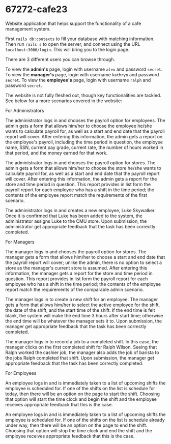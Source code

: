# 67272-cafe23
Website application that helps support the functionality of a cafe management system.

First `rails db:contexts` to fill your database with matching information. Then run `rails s` to open the server, and connect using the URL `localhost:3000/login`. This will bring you to the login page.

There are 3 different users you can browse through.

To view the **admin's** page, login with username `alex` and password `secret`.
To view the **manager's** page, login with username `kathryn` and password `secret`.
To view the **employee's** page, login with username `ralph` and password `secret`.

The website is not fully fleshed out, though key functionalities are tackled. See below for a more scenarios covered in the website:


For Administrators

The administrator logs in and chooses the payroll option for employees. The admin gets a form that allows him/her to choose the employee he/she wants to calculate payroll for, as well as a start and end date that the payroll report will cover. After entering this information, the admin gets a report on the employee's payroll, including the time period in question, the employee name, SSN, current pay grade, current rate, the number of hours worked in that period, and the money earned for that work.

The administrator logs in and chooses the payroll option for stores. The admin gets a form that allows him/her to choose the store he/she wants to calculate payroll for, as well as a start and end date that the payroll report will cover. After entering this information, the admin gets a report for the store and time period in question. This report provides in list form the payroll report for each employee who has a shift in the time period; the contents of the employee report match the requirements of the first scenario.

The administrator logs in and creates a new employee, Luke Skywalker. Once it is confirmed that Luke has been added to the system, the administrator assigns Luke to the CMU store. Upon submission, the administrator get appropriate feedback that the task has been correctly completed.

For Managers

The manager logs in and chooses the payroll option for stores. The manager gets a form that allows him/her to choose a start and end date that the payroll report will cover; unlike the admin, there is no option to select a store as the manager's current store is assumed. After entering this information, the manager gets a report for the store and time period in question. This report provides in list form the payroll report for each employee who has a shift in the time period; the contents of the employee report match the requirements of the comparable admin scenario.

The manager logs in to create a new shift for an employee. The manager gets a form that allows him/her to select the active employee for the shift, the date of the shift, and the start time of the shift. If the end time is felt blank, the system will make the end time 3 hours after start time; otherwise the end time will be whatever the manager sets it to. Upon submission, the manager get appropriate feedback that the task has been correctly completed.

The manager logs in to record a job to a completed shift. In this case, the manager clicks on the first completed shift for Ralph Wilson. Seeing that Ralph worked the cashier job, the manager also adds the job of barista to the jobs Ralph completed that shift. Upon submission, the manager get appropriate feedback that the task has been correctly completed.

For Employees

An employee logs in and is immediately taken to a list of upcoming shifts the employee is scheduled for. If one of the shifts on the list is schedule for today, then there will be an option on the page to start the shift. Choosing that option will start the time clock and begin the shift and the employee receives appropriate feedback that this is the case.

An employee logs in and is immediately taken to a list of upcoming shifts the employee is scheduled for. If one of the shifts on the list is schedule already under way, then there will be an option on the page to end the shift. Choosing that option will stop the time clock and end the shift and the employee receives appropriate feedback that this is the case.
